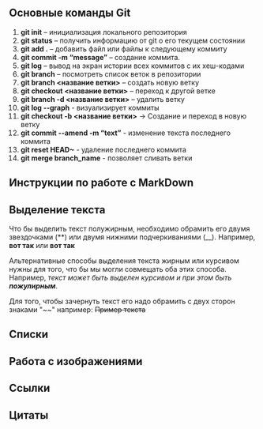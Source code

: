 ## Основные команды Git

1. **git init** – инициализация локального репозитория
2. **git status** – получить информацию от git о его текущем состоянии
3. **git add .** – добавить файл или файлы к следующему коммиту
4. **git commit -m “message”** – создание коммита.
5. **git log** – вывод на экран истории всех коммитов с их хеш-кодами
6. **git branch** – посмотреть список веток в репозитории
7. **git branch <название ветки>** – создать новую ветку
8. **git checkout <название ветки>** – переход к другой ветке
9. **git branch -d <название ветки>** – удалить ветку
10. **git log --graph** - визуализирует коммиты
11. **git checkout -b <название ветки>** -> Создание и переход в новую ветку
12. **git commit --amend -m “text”** - изменение текста последнего коммита
13. **git reset HEAD~** - удаление последнего коммита
14. **git merge branch_name** - позволяет сливать ветки

## Инструкции по работе с MarkDown

## Выделение текста

Что бы выделить текст полужирным, необходимо обрамить его двумя звездочками (**) или двумя нижними подчеркиваниями (__). Например, **вот так** или __вот так__

Альтернативные способы выделения текста жирным или курсивом нужны для того, что бы мы могли совмещать оба этих способа. Например, _текст может быть выделен курсивом и при этом быть **пожулирным**_.

Для того, чтобы зачернуть текст его надо обрамить с двух сторон знаками "~~" например:
~~Пример текста~~ 

## Списки

## Работа с изображениями

## Ссылки

## Цитаты